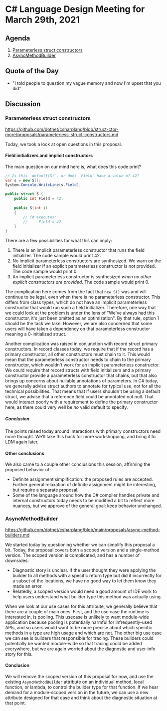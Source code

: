 # C# Language Design Meeting for March 29th, 2021

## Agenda

1. [Parameterless struct constructors](#parameterless-struct-constructors)
2. [AsyncMethodBuilder](#asyncmethodbuilder)

## Quote of the Day

- "I told people to question my vague memory and now I'm upset that you did"

## Discussion

### Parameterless struct constructors

https://github.com/dotnet/csharplang/blob/struct-ctor-more/proposals/parameterless-struct-constructors.md

Today, we took a look at open questions in this proposal.

#### Field initializers and implicit constructors

The main question on our mind here is, what does this code print?

```cs
// Is this `default(S)`, or does `Field` have a value of 42?
var s = new S();
System.Console.WriteLine(s.Field);

public struct S {
    public int Field = 42;
    
    public S(int i)
    {
        // C# executes:
        //     Field = 42
    }
}
```

There are a few possibilities for what this can imply:

1. There is an implicit parameterless constructor that runs the field initializer. The code sample would print 42.
2. No implicit parameterless constructors are synthesized. We warn on the field initializer if an explicit parameterless constructor
is not provided. The code sample would print 0.
3. An implicit parameterless constructor is synthesized _when no other explicit constructors are provided_. The code sample would
print 0.

The complication here comes from the fact that `new S()` was and will continue to be legal, even when there is no parameterless
constructor. This differs from class types, which do not have an implicit parameterless constructor that would run such a field
initializer. Therefore, one way that we could look at the problem is under the lens of "We've always had this constructor, it's
just been omitted as an optimization". By that rule, option 1 should be the tack we take. However, we are also concerned that some
users will have taken a dependency on that parameterless constructor meaning a 0-initialized struct.

Another complication was raised in conjunction with record struct primary constructors. In record classes today, we require that if
the record has a primary constructor, all other constructors must chain to it. This would mean that the parameterless constructor
needs to chain to the primary constructor, which wouldn't work for an implicit parameterless constructor. We could require that record
structs with field initializers and a primary constructor provide a parameterless constructor that chains, but that also brings up
concerns about nullable annotations of parameters. In C# today, we generally advise struct authors to annotate for typical use, not
for all the technical possibilities. That means that if users shouldn't be using a default struct, we advise that a reference field
could be annotated not null. That would interact poorly with a requirement to define the primary constructor here, as there could
very well be _no_ valid default to specify.

##### Conclusion

The points raised today around interactions with primary constructors need more thought. We'll take this back for more workshopping,
and bring it to LDM again later.

#### Other conclusions

We also came to a couple other conclusions this session, affirming the proposed behavior of:

* Definite assignment simplification: the proposed rules are accepted. Further general relaxation of definite assignment might be
interesting, but require a separate proposal.
* Some of the language around how the C# compiler handles private and internal constructors today needs to be modified a bit to
reflect more nuances, but we approve of the general goal: keep behavior unchanged.

### AsyncMethodBuilder

https://github.com/dotnet/csharplang/blob/main/proposals/async-method-builders.md

We started today by questioning whether we can simplify this proposal a bit. Today, the proposal covers both a scoped version and
a single-method version. The scoped version is complicated, and has a number of downsides:

* Diagnostic story is unclear. If the user thought they were applying the builder to all methods with a specific return type but
did it incorrectly for a subset of the locations, we have no good way to let them know they made an error.
* Relatedly, a scoped version would need a good amount of IDE work to help users understand what builder type this method was actually
using.

When we look at our use cases for this attribute, we generally believe that there are a couple of main ones. First, and the use case
the runtime is interested in, is pooling. This usecase is unlikely to want module-wide application because pooling is potentially
harmful for infrequently-used APIs, and so users would want to be more precise about which specific methods in a type are high
usage and which are not. The other big use case we can see is builders that responsible for tracing. These builders could potentially
be wanted module-wide so that tracing could be added everywhere, but we are again worried about the diagnostic and user-info story
for this.

#### Conclusion

We will remove the scoped version of this proposal for now, and use the existing `AsyncMethodBuilder` attribute on an individual method,
local function, or lambda, to control the builder type for that function. If we hear demand for a module-scoped version in the future,
we can use a new attribute designed for that case and think about the diagnostic situation at that point.
